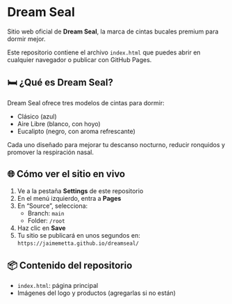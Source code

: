 # Dream Seal

Sitio web oficial de **Dream Seal**, la marca de cintas bucales premium para dormir mejor.

Este repositorio contiene el archivo `index.html` que puedes abrir en cualquier navegador o publicar con GitHub Pages.

## 🛏️ ¿Qué es Dream Seal?

Dream Seal ofrece tres modelos de cintas para dormir:
- Clásico (azul)
- Aire Libre (blanco, con hoyo)
- Eucalipto (negro, con aroma refrescante)

Cada uno diseñado para mejorar tu descanso nocturno, reducir ronquidos y promover la respiración nasal.

## 🌐 Cómo ver el sitio en vivo

1. Ve a la pestaña **Settings** de este repositorio
2. En el menú izquierdo, entra a **Pages**
3. En “Source”, selecciona:
   - Branch: `main`
   - Folder: `/root`
4. Haz clic en **Save**
5. Tu sitio se publicará en unos segundos en:  
   `https://jaimemetta.github.io/dreamseal/`

## 📦 Contenido del repositorio

- `index.html`: página principal
- Imágenes del logo y productos (agregarlas si no están)



